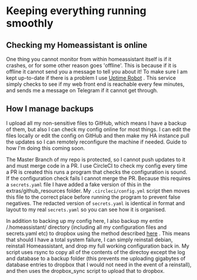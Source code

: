 # Keeping everything running smoothly

## Checking my Homeassistant is online

One thing you cannot monitor from within homeassistant itself is if it crashes, or for some other reason goes 'offline'.  This is because if it is offline it cannot send you a message to tell you about it!  To make sure I am kept up-to-date if there is a problem I use [Uptime Robot](https://uptimerobot.com/) .  This service simply checks to see if my web front end is reachable every few minutes, and sends me a message on Telegram if it cannot get through.

## How I manage backups

I upload all my non-sensitive files to GitHub, which means I have a backup of them, but also I can check my config online for most things.  I can edit the files locally or edit the config on GitHub and then make my HA instance pull the updates so I can remotely reconfigure the machine if needed.  Guide to how I'm doing this coming soon.

The Master Branch of my repo is protected, so I cannot push updates to it and must merge code in a PR.  I use CircleCI to check my config every time a PR is created this runs a program that checks the configuration is sound.  If the configuration check fails I cannot merge the PR.  Because this requires a `secrets.yaml` file I have added a fake version of this in the extras/github_resources folder.  My `.circleci/config.yml` script then moves this file to the correct place before running the program to prevent false negatives.  The redacted version of `secrets.yaml` is identical in format and layout to my real `secrets.yaml` so you can see how it is organised.

In addition to backing up my config here, I also backup my entire /.homeassistant/ directory (including all my configuration files and secrets.yaml etc) to dropbox using the method described [here](https://github.com/martikainen87/Home-Automation/wiki/Backup-your-configuration-to-Dropbox) .  This means that should I have a total system failure, I can simply reinstall debian, reinstall Homeassistant, and drop my full working configuration back in.  My script uses rsync to copy all of the contents of the directoy except the log and database to a backup folder (this prevents me uploading gigabytes of database entries to dropbox that I would not need in the event of a reinstall), and then uses the dropbox_sync script to upload that to dropbox.
